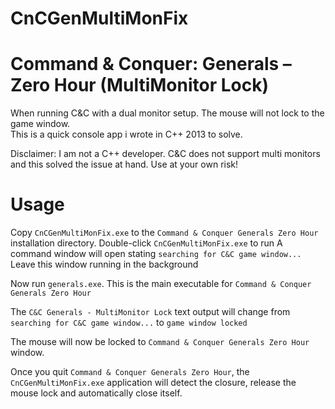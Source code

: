 # CnCGenMultiMonFix
Command &amp; Conquer: Generals – Zero Hour (MultiMonitor Lock)
=========================

When running C&C with a dual monitor setup. The mouse will not lock to the game window.  
This is a quick console app i wrote in C++ 2013 to solve.

Disclaimer: I am not a C++ developer. C&C does not support multi monitors and this solved the issue at hand. Use at your own risk!

# Usage

Copy `CnCGenMultiMonFix.exe` to the `Command & Conquer Generals Zero Hour` installation directory.
Double-click `CnCGenMultiMonFix.exe` to run
A command window will open stating `searching for C&C game window...`
Leave this window running in the background

Now run `generals.exe`. This is the main executable for `Command & Conquer Generals Zero Hour` 

The `C&C Generals - MultiMonitor Lock` text output will change from `searching for C&C game window...` to `game window locked`

The mouse will now be locked to `Command & Conquer Generals Zero Hour` window. 

Once you quit `Command & Conquer Generals Zero Hour`, the `CnCGenMultiMonFix.exe` application will detect the closure, release the mouse lock and automatically close itself.
